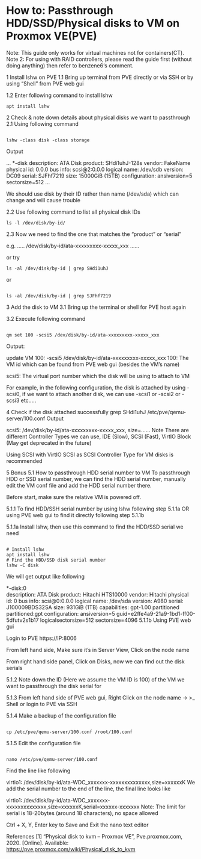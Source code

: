 # How to: Passthrough HDD/SSD/Physical disks to VM on Proxmox VE(PVE) 


Note: This guide only works for virtual machines not for containers(CT).
Note 2: For using with RAID controllers, please read the guide first (without doing anything) then refer to benzene6‘s comment.

1 Install lshw on PVE
1.1 Bring up terminal from PVE directly or via SSH or by using “Shell” from PVE web gui

1.2 Enter following command to install lshw
```
apt install lshw
```

2 Check & note down details about physical disks we want to passthrough
2.1 Using following command
```

lshw -class disk -class storage
```

Output


...
           *-disk
                description: ATA Disk
                product: SHdi1uhJ-128s
                vendor: FakeName
                physical id: 0.0.0
                bus info: scsi@2:0.0.0
                logical name: /dev/sdb
                version: DC09
                serial: SJFhf7219
                size: 15000GiB (15TB)
                configuration: ansiversion=5 sectorsize=512
...


We should use disk by their ID rather than name (/dev/sda) which can change and will cause trouble

2.2 Use following command to list all physical disk IDs
```
ls -l /dev/disk/by-id/
```

2.3 Now we need to find the one that matches the “product” or “serial”

e.g.
..... /dev/disk/by-id/ata-xxxxxxxxx-xxxxx_xxx ......

or try

```
ls -al /dev/disk/by-id | grep SHdi1uhJ
```

or
```

ls -al /dev/disk/by-id | grep SJFhf7219
```

3 Add the disk to VM
3.1 Bring up the terminal or shell for PVE host again

3.2 Execute following command
```

qm set 100 -scsi5 /dev/disk/by-id/ata-xxxxxxxxx-xxxxx_xxx
```

Output:

update VM 100: -scsi5 /dev/disk/by-id/ata-xxxxxxxxx-xxxxx_xxx
100: The VM id which can be found from PVE web gui (besides the VM’s name)

scsi5: The virtual port number which the disk will be using to attach to VM

For example, in the following configuration, the disk is attached by using -scsi0, if we want to attach another disk, we can use -scsi1 or -scsi2 or -scsi3 etc…..


4 Check if the disk attached successfully
grep SHdi1uhJ /etc/pve/qemu-server/100.conf
Output

scsi5: /dev/disk/by-id/ata-xxxxxxxxx-xxxxx_xxx, size=......
Note
There are different Controller Types we can use, IDE (Slow), SCSI (Fast), VirtIO Block (May get deprecated in the future)

Using SCSI with VirtIO SCSI as SCSI Controller Type for VM disks is recommended

5 Bonus
5.1 How to passthrough HDD serial number to VM
To passthrough HDD or SSD serial number, we can find the HDD serial number, manually edit the VM conf file and add the HDD serial number there.

Before start, make sure the relative VM is powered off.

5.1.1 To find HDD/SSH serial number by using lshw following step 5.1.1a OR using PVE web gui to find it directly following step 5.1.1b

5.1.1a Install lshw, then use this command to find the HDD/SSD serial we need
```

# Install lshw
apt install lshw
# Find the HDD/SSD disk serial number
lshw -C disk
```

We will get output like following

  *-disk:0                  
       description: ATA Disk
       product: Hitachi HTS10000
       vendor: Hitachi
       physical id: 0
       bus info: scsi@0:0.0.0
       logical name: /dev/sda
       version: A980
       serial: J100009BDS32SA
       size: 931GiB (1TB)
       capabilities: gpt-1.00 partitioned partitioned:gpt
       configuration: ansiversion=5 guid=e2ffe4a9-21a9-1bd1-ff00-5dfutv2s1b17 logicalsectorsize=512 sectorsize=4096
5.1.1b Using PVE web gui

Login to PVE https://IP:8006

From left hand side, Make sure it’s in Server View, Click on the node name

From right hand side panel, Click on Disks, now we can find out the disk serials

5.1.2 Note down the ID (Here we assume the VM ID is 100) of the VM we want to passthrough the disk serial for

5.1.3 From left hand side of PVE web gui, Right Click on the node name -> >_ Shell or login to PVE via SSH

5.1.4 Make a backup of the configuration file
```

cp /etc/pve/qemu-server/100.conf /root/100.conf
```

5.1.5 Edit the configuration file
```

nano /etc/pve/qemu-server/100.conf
```

Find the line like following

virtio1: /dev/disk/by-id/ata-WDC_xxxxxxx-xxxxxxxxxxxxxx,size=xxxxxxK
We add the serial number to the end of the line, the final line looks like

virtio1: /dev/disk/by-id/ata-WDC_xxxxxxx-xxxxxxxxxxxxxx,size=xxxxxxK,serial=xxxxxx-xxxxxxx
Note: The limit for serial is 18-20bytes (around 18 characters), no space allowed

Ctrl + X, Y, Enter key to Save and Exit the nano text editor

References
[1] “Physical disk to kvm – Proxmox VE”, Pve.proxmox.com, 2020. [Online]. Available: https://pve.proxmox.com/wiki/Physical_disk_to_kvm
